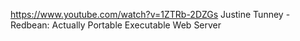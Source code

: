 https://www.youtube.com/watch?v=1ZTRb-2DZGs Justine Tunney - Redbean: Actually Portable Executable Web Server 
